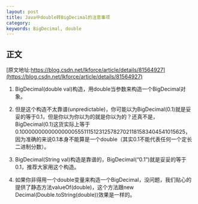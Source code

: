 ```yaml
---
layout: post
title: Java中double转BigDecimal的注意事项
category: 
keywords: BigDecimal, double
---
```


## 正文
[原文地址:https://blog.csdn.net/lkforce/article/details/81564927](https://blog.csdn.net/lkforce/article/details/81564927)

1. BigDecimal(double val)构造，用double当参数来构造一个BigDecimal对象。

2. 但是这个构造不太靠谱(unpredictable)，你可能以为BigDecimal(0.1)就是妥妥的等于0.1，但是你以为你以为的就是你以为的？还真不是，BigDecimal(0.1)这货实际上等于0.1000000000000000055511151231257827021181583404541015625，因为准确的来说0.1本身不能算是一个double（其实0.1不能代表任何一个定长二进制分数）。

3. BigDecimal(String val)构造是靠谱的，BigDecimal(“0.1”)就是妥妥的等于0.1，推荐大家用这个构造。

4. 如果你非得用一个double变量来构造一个BigDecimal，没问题，我们贴心的提供了静态方法valueOf(double)，这个方法跟new Decimal(Double.toString(double))效果是一样的。
